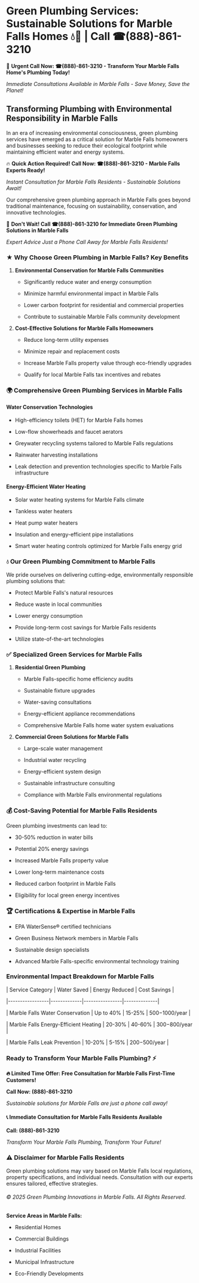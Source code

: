 # Green Plumbing Services: Sustainable Solutions for Marble Falls Homes 💧🌿 | Call ☎(888)-861-3210

🚨 **Urgent Call Now: ☎(888)-861-3210 - Transform Your Marble Falls Home's Plumbing Today!**
*Immediate Consultations Available in Marble Falls - Save Money, Save the Planet!*

## Transforming Plumbing with Environmental Responsibility in Marble Falls

In an era of increasing environmental consciousness, green plumbing services have emerged as a critical solution for Marble Falls homeowners and businesses seeking to reduce their ecological footprint while maintaining efficient water and energy systems. 

🔥 **Quick Action Required! Call Now: ☎(888)-861-3210 - Marble Falls Experts Ready!**
*Instant Consultation for Marble Falls Residents - Sustainable Solutions Await!*

Our comprehensive green plumbing approach in Marble Falls goes beyond traditional maintenance, focusing on sustainability, conservation, and innovative technologies.

🚨 **Don't Wait! Call ☎(888)-861-3210 for Immediate Green Plumbing Solutions in Marble Falls**
*Expert Advice Just a Phone Call Away for Marble Falls Residents!*

### ★ Why Choose Green Plumbing in Marble Falls? Key Benefits

1. **Environmental Conservation for Marble Falls Communities** 
   - Significantly reduce water and energy consumption
   - Minimize harmful environmental impact in Marble Falls
   - Lower carbon footprint for residential and commercial properties
   - Contribute to sustainable Marble Falls community development

2. **Cost-Effective Solutions for Marble Falls Homeowners** 
   - Reduce long-term utility expenses
   - Minimize repair and replacement costs
   - Increase Marble Falls property value through eco-friendly upgrades
   - Qualify for local Marble Falls tax incentives and rebates

### 🌍 Comprehensive Green Plumbing Services in Marble Falls

#### Water Conservation Technologies
- High-efficiency toilets (HET) for Marble Falls homes
- Low-flow showerheads and faucet aerators
- Greywater recycling systems tailored to Marble Falls regulations
- Rainwater harvesting installations
- Leak detection and prevention technologies specific to Marble Falls infrastructure

#### Energy-Efficient Water Heating
- Solar water heating systems for Marble Falls climate
- Tankless water heaters
- Heat pump water heaters
- Insulation and energy-efficient pipe installations
- Smart water heating controls optimized for Marble Falls energy grid

### 💧 Our Green Plumbing Commitment to Marble Falls

We pride ourselves on delivering cutting-edge, environmentally responsible plumbing solutions that:
- Protect Marble Falls's natural resources
- Reduce waste in local communities
- Lower energy consumption
- Provide long-term cost savings for Marble Falls residents
- Utilize state-of-the-art technologies

### ✅ Specialized Green Services for Marble Falls

1. **Residential Green Plumbing**
   - Marble Falls-specific home efficiency audits
   - Sustainable fixture upgrades
   - Water-saving consultations
   - Energy-efficient appliance recommendations
   - Comprehensive Marble Falls home water system evaluations

2. **Commercial Green Solutions for Marble Falls**
   - Large-scale water management
   - Industrial water recycling
   - Energy-efficient system design
   - Sustainable infrastructure consulting
   - Compliance with Marble Falls environmental regulations

### 💰 Cost-Saving Potential for Marble Falls Residents

Green plumbing investments can lead to:
- 30-50% reduction in water bills
- Potential 20% energy savings
- Increased Marble Falls property value
- Lower long-term maintenance costs
- Reduced carbon footprint in Marble Falls
- Eligibility for local green energy incentives

### 🏆 Certifications & Expertise in Marble Falls

- EPA WaterSense® certified technicians
- Green Business Network members in Marble Falls
- Sustainable design specialists
- Advanced Marble Falls-specific environmental technology training

### Environmental Impact Breakdown for Marble Falls

| Service Category | Water Saved | Energy Reduced | Cost Savings |
|-----------------|-------------|----------------|--------------|
| Marble Falls Water Conservation | Up to 40% | 15-25% | $500-$1000/year |
| Marble Falls Energy-Efficient Heating | 20-30% | 40-60% | $300-$800/year |
| Marble Falls Leak Prevention | 10-20% | 5-15% | $200-$500/year |

### Ready to Transform Your Marble Falls Plumbing? ⚡

**🔥 Limited Time Offer: Free Consultation for Marble Falls First-Time Customers!**

**Call Now: (888)-861-3210**
*Sustainable solutions for Marble Falls are just a phone call away!*

#### 📞 Immediate Consultation for Marble Falls Residents Available

**Call: (888)-861-3210**
*Transform Your Marble Falls Plumbing, Transform Your Future!*

### ⚠️ Disclaimer for Marble Falls Residents

Green plumbing solutions may vary based on Marble Falls local regulations, property specifications, and individual needs. Consultation with our experts ensures tailored, effective strategies.

###### © 2025 Green Plumbing Innovations in Marble Falls. All Rights Reserved.

**Service Areas in Marble Falls:** 
- Residential Homes
- Commercial Buildings
- Industrial Facilities
- Municipal Infrastructure
- Eco-Friendly Developments